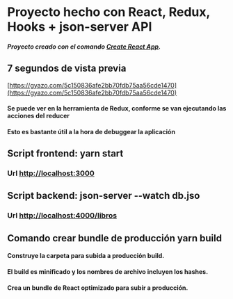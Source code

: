 # Proyecto hecho con React, Redux, Hooks + json-server API

#### *Proyecto creado con el comando [Create React App](https://github.com/facebook/create-react-app).*

## 7 segundos de vista previa
[https://gyazo.com/5c150836afe2bb70fdb75aa56cde1470](https://gyazo.com/5c150836afe2bb70fdb75aa56cde1470)

#### Se puede ver en la herramienta de Redux, conforme se van ejecutando las acciones del reducer
#### Esto es bastante útil a la hora de debuggear la aplicación


## Script frontend: yarn start
### Url [http://localhost:3000](http://localhost:3000)
 
## Script backend: json-server --watch db.jso
### Url [http://localhost:4000/libros](http://localhost:4000/libros)

## Comando crear bundle de producción yarn build
#### Construye la carpeta para subida a producción **build**.
#### El build es minificado y los nombres de archivo incluyen los hashes.
#### Crea un **bundle** de React optimizado para **subir a producción**.





